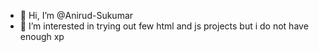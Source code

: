 - 👋 Hi, I’m @Anirud-Sukumar
- 👀 I’m interested in trying out few html and js projects but i do not have enough xp 

<!---
Anirud-Sukumar/Anirud-Sukumar is a ✨ special ✨ repository because its `README.md` (this file) appears on your GitHub profile.
You can click the Preview link to take a look at your changes.
--->
